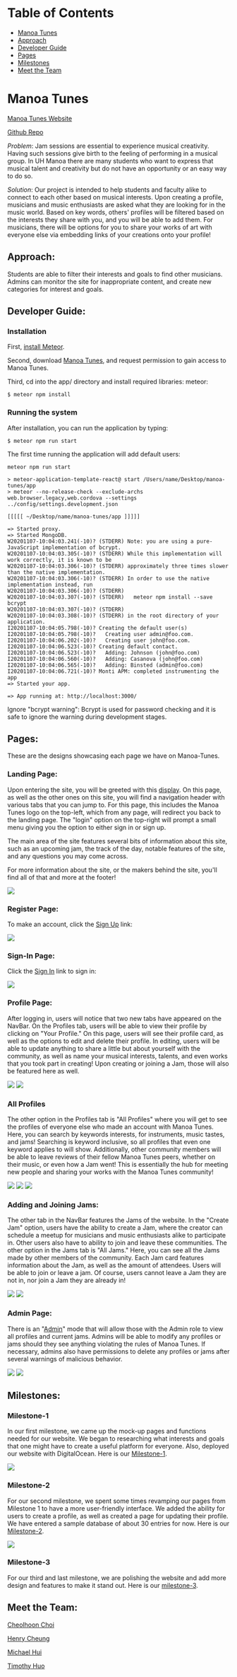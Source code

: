 
# Table of Contents

* [Manoa Tunes](#manoa-tunes)
* [Approach](#approach)
* [Developer Guide](#developer-guide)
* [Pages](#pages)
* [Milestones](#milestones)
* [Meet the Team](#meet-the-team)

# Manoa Tunes 

[Manoa Tunes Website](http://159.65.68.217/) <br />

[Github Repo](https://github.com/manoa-tunes/manoa-tunes) <br />

_Problem_: Jam sessions are essential to experience musical creativity. Having such sessions give birth to the feeling of performing in a musical group. In UH Manoa there are many students who want to express that musical talent and creativity but do not have an opportunity or an easy way to do so.

_Solution_: Our project is intended to help students and faculty alike to connect to each other based on musical interests. Upon creating a profile, musicians and music enthusiasts are asked what they are looking for in the music world. Based on key words, others' profiles will be filtered based on the interests they share with you, and you will be able to add them. For musicians, there will be options for you to share your works of art with everyone else via embedding links of your creations onto your profile!

## Approach: 
Students are able to filter their interests and goals to find other musicians. <br /> 
Admins can monitor the site for inappropriate content, and create new categories for interest and goals. <br /> 

## Developer Guide: 

### Installation

First, [install Meteor](https://www.meteor.com/install).

Second, download [Manoa Tunes](https://github.com/manoa-tunes/manoa-tunes.github.io), and request permission to gain access to Manoa Tunes. 

Third, cd into the app/ directory and install required libraries: meteor:

```
$ meteor npm install
```

### Running the system

After installation, you can run the application by typing:

```
$ meteor npm run start
```
The first time running the application will add default users: 

```
meteor npm run start

> meteor-application-template-react@ start /Users/name/Desktop/manoa-tunes/app
> meteor --no-release-check --exclude-archs web.browser.legacy,web.cordova --settings ../config/settings.development.json

[[[[[ ~/Desktop/name/manoa-tunes/app ]]]]]

=> Started proxy.                             
=> Started MongoDB.                           
W20201107-10:04:03.241(-10)? (STDERR) Note: you are using a pure-JavaScript implementation of bcrypt.
W20201107-10:04:03.305(-10)? (STDERR) While this implementation will work correctly, it is known to be
W20201107-10:04:03.306(-10)? (STDERR) approximately three times slower than the native implementation.
W20201107-10:04:03.306(-10)? (STDERR) In order to use the native implementation instead, run
W20201107-10:04:03.306(-10)? (STDERR) 
W20201107-10:04:03.307(-10)? (STDERR)   meteor npm install --save bcrypt
W20201107-10:04:03.307(-10)? (STDERR) 
W20201107-10:04:03.308(-10)? (STDERR) in the root directory of your application.
I20201107-10:04:05.798(-10)? Creating the default user(s)
I20201107-10:04:05.798(-10)?   Creating user admin@foo.com.
I20201107-10:04:06.202(-10)?   Creating user john@foo.com.
I20201107-10:04:06.523(-10)? Creating default contact.
I20201107-10:04:06.523(-10)?   Adding: Johnson (john@foo.com)
I20201107-10:04:06.560(-10)?   Adding: Casanova (john@foo.com)
I20201107-10:04:06.565(-10)?   Adding: Binsted (admin@foo.com)
I20201107-10:04:06.721(-10)? Monti APM: completed instrumenting the app
=> Started your app.

=> App running at: http://localhost:3000/
```

Ignore "bcrypt warning": Bcrypt is used for password checking and it is safe to ignore the warning during development stages.

## Pages:
These are the designs showcasing each page we have on Manoa-Tunes.

### Landing Page:
Upon entering the site, you will be greeted with this [display](http://159.65.68.217/#/). On this page, as well as the other ones on this site, you will find a navigation header with various tabs that you can jump to. For this page, this includes the Manoa Tunes logo on the top-left, which from any page, will redirect you back to the landing page. The "login" option on the top-right will prompt a small menu giving you the option to either sign in or sign up.

The main area of the site features several bits of information about this site, such as an upcoming jam, the track of the day, notable features of the site, and any questions you may come across.

For more information about the site, or the makers behind the site, you'll find all of that and more at the footer! <br />

<img src="images/landing.png">

### Register Page:
To make an account, click the [Sign Up](http://159.65.68.217/#/signup) link: <br />

<img src="images/register.png">

### Sign-In Page:
Click the [Sign In](http://159.65.68.217/#/signin) link to sign in: <br />

<img src="images/login.png">

### Profile Page:
After logging in, users will notice that two new tabs have appeared on the NavBar. On the Profiles tab, users will be able to view their profile by clicking on "Your Profile." On this page, users will see their profile card, as well as the options to edit and delete their profile. In editing, users will be able to update anything to share a little but about yourself with the community, as well as name your musical interests, talents, and even works that you took part in creating! Upon creating or joining a Jam, those will also be featured here as well. <br />

<img src="images/YourProfile.png">

<img src="images/EditProfile.png">

### All Profiles
The other option in the Profiles tab is "All Profiles" where you will get to see the profiles of everyone else who made an account with Manoa Tunes. Here, you can search by keywords interests, for instruments, music tastes, and jams! Searching is keyword inclusive, so all profiles that even one keyword applies to will show. Additionally, other community members will be able to leave reviews of their fellow Manoa Tunes peers, whether on their music, or even how a Jam went! This is essentially the hub for meeting new people and sharing your works with the Manoa Tunes community!

<img src="images/ProfilePage.png">

<img src="images/Filter.png">

<img src="images/Reviews.png">

### Adding and Joining Jams:
The other tab in the NavBar features the Jams of the website. In the "Create Jam" option, users have the ability to create a Jam, where the creator can schedule a meetup for musicians and music enthusiasts alike to participate in. Other users also have to ability to join and leave these communities. The other option in the Jams tab is "All Jams." Here, you can see all the Jams made by other members of the community. Each Jam card features information about the Jam, as well as the amount of attendees. Users will be able to join or leave a jam. Of course, users cannot leave a Jam they are not in, nor join a Jam they are already in!

<img src="images/CreateJam.png">

<img src="images/AllJams.png">

### Admin Page:
There is an "[Admin](http://159.65.68.217/)" mode that will allow those with the Admin role to view all profiles and current jams. Admins will be able to modify any profiles or jams should they see anything violating the rules of Manoa Tunes. If necessary, admins also have permissions to delete any profiles or jams after several warnings of malicious behavior. <br />

<img src="images/AdminLanding.png">

<img src="images/ProfileAdmin.png">

## Milestones: 

### Milestone-1
In our first milestone, we came up the mock-up pages and functions needed for our website. We began to researching what interests and goals that one might have to create a useful platform for everyone. Also, deployed our website with DigitalOcean. Here is our [Milestone-1](https://github.com/manoa-tunes/manoa-tunes/projects/1). <br />

<img src="images/M1.png">

### Milestone-2

For our second milestone, we spent some times revamping our pages from Milestone 1 to have a more user-friendly interface. We added the ability for users to create a profile, as well as created a page for updating their profile. We have entered a sample database of about 30 entries for now. Here is our [Milestone-2](https://github.com/manoa-tunes/manoa-tunes/projects/2).

<img src="images/M2.png">

### Milestone-3

For our third and last milestone, we are polishing the website and add more design and features to make it stand out. Here is our [milestone-3](https://github.com/manoa-tunes/manoa-tunes/projects/3).

## Meet the Team:

[Cheolhoon Choi](https://cheolhoon.github.io) <br />

[Henry Cheung](https://khhc.github.io) <br />

[Michael Hui](https://huimichael.github.io/) <br />

[Timothy Huo](https://timothyhuo1.github.io) <br />




